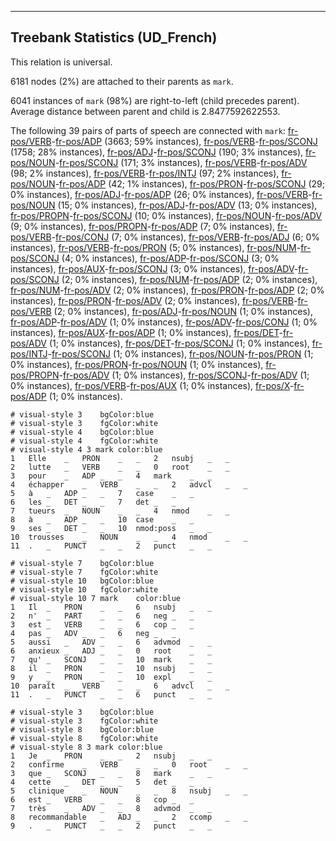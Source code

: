

--------------------------------------------------------------------------------

## Treebank Statistics (UD_French)

This relation is universal.

6181 nodes (2%) are attached to their parents as `mark`.

6041 instances of `mark` (98%) are right-to-left (child precedes parent).
Average distance between parent and child is 2.8477592622553.

The following 39 pairs of parts of speech are connected with `mark`: [fr-pos/VERB]()-[fr-pos/ADP]() (3663; 59% instances), [fr-pos/VERB]()-[fr-pos/SCONJ]() (1758; 28% instances), [fr-pos/ADJ]()-[fr-pos/SCONJ]() (190; 3% instances), [fr-pos/NOUN]()-[fr-pos/SCONJ]() (171; 3% instances), [fr-pos/VERB]()-[fr-pos/ADV]() (98; 2% instances), [fr-pos/VERB]()-[fr-pos/INTJ]() (97; 2% instances), [fr-pos/NOUN]()-[fr-pos/ADP]() (42; 1% instances), [fr-pos/PRON]()-[fr-pos/SCONJ]() (29; 0% instances), [fr-pos/ADJ]()-[fr-pos/ADP]() (26; 0% instances), [fr-pos/VERB]()-[fr-pos/NOUN]() (15; 0% instances), [fr-pos/ADJ]()-[fr-pos/ADV]() (13; 0% instances), [fr-pos/PROPN]()-[fr-pos/SCONJ]() (10; 0% instances), [fr-pos/NOUN]()-[fr-pos/ADV]() (9; 0% instances), [fr-pos/PROPN]()-[fr-pos/ADP]() (7; 0% instances), [fr-pos/VERB]()-[fr-pos/CONJ]() (7; 0% instances), [fr-pos/VERB]()-[fr-pos/ADJ]() (6; 0% instances), [fr-pos/VERB]()-[fr-pos/PRON]() (5; 0% instances), [fr-pos/NUM]()-[fr-pos/SCONJ]() (4; 0% instances), [fr-pos/ADP]()-[fr-pos/SCONJ]() (3; 0% instances), [fr-pos/AUX]()-[fr-pos/SCONJ]() (3; 0% instances), [fr-pos/ADV]()-[fr-pos/SCONJ]() (2; 0% instances), [fr-pos/NUM]()-[fr-pos/ADP]() (2; 0% instances), [fr-pos/NUM]()-[fr-pos/ADV]() (2; 0% instances), [fr-pos/PRON]()-[fr-pos/ADP]() (2; 0% instances), [fr-pos/PRON]()-[fr-pos/ADV]() (2; 0% instances), [fr-pos/VERB]()-[fr-pos/VERB]() (2; 0% instances), [fr-pos/ADJ]()-[fr-pos/NOUN]() (1; 0% instances), [fr-pos/ADP]()-[fr-pos/ADV]() (1; 0% instances), [fr-pos/ADV]()-[fr-pos/CONJ]() (1; 0% instances), [fr-pos/AUX]()-[fr-pos/ADP]() (1; 0% instances), [fr-pos/DET]()-[fr-pos/ADV]() (1; 0% instances), [fr-pos/DET]()-[fr-pos/SCONJ]() (1; 0% instances), [fr-pos/INTJ]()-[fr-pos/SCONJ]() (1; 0% instances), [fr-pos/NOUN]()-[fr-pos/PRON]() (1; 0% instances), [fr-pos/PRON]()-[fr-pos/NOUN]() (1; 0% instances), [fr-pos/PROPN]()-[fr-pos/ADV]() (1; 0% instances), [fr-pos/SCONJ]()-[fr-pos/ADV]() (1; 0% instances), [fr-pos/VERB]()-[fr-pos/AUX]() (1; 0% instances), [fr-pos/X]()-[fr-pos/ADP]() (1; 0% instances).


~~~ conllu
# visual-style 3	bgColor:blue
# visual-style 3	fgColor:white
# visual-style 4	bgColor:blue
# visual-style 4	fgColor:white
# visual-style 4 3 mark	color:blue
1	Elle	_	PRON	_	_	2	nsubj	_	_
2	lutte	_	VERB	_	_	0	root	_	_
3	pour	_	ADP	_	_	4	mark	_	_
4	échapper	_	VERB	_	_	2	advcl	_	_
5	à	_	ADP	_	_	7	case	_	_
6	les	_	DET	_	_	7	det	_	_
7	tueurs	_	NOUN	_	_	4	nmod	_	_
8	à	_	ADP	_	_	10	case	_	_
9	ses	_	DET	_	_	10	nmod:poss	_	_
10	trousses	_	NOUN	_	_	4	nmod	_	_
11	.	_	PUNCT	_	_	2	punct	_	_

~~~


~~~ conllu
# visual-style 7	bgColor:blue
# visual-style 7	fgColor:white
# visual-style 10	bgColor:blue
# visual-style 10	fgColor:white
# visual-style 10 7 mark	color:blue
1	Il	_	PRON	_	_	6	nsubj	_	_
2	n'	_	PART	_	_	6	neg	_	_
3	est	_	VERB	_	_	6	cop	_	_
4	pas	_	ADV	_	_	6	neg	_	_
5	aussi	_	ADV	_	_	6	advmod	_	_
6	anxieux	_	ADJ	_	_	0	root	_	_
7	qu'	_	SCONJ	_	_	10	mark	_	_
8	il	_	PRON	_	_	10	nsubj	_	_
9	y	_	PRON	_	_	10	expl	_	_
10	paraît	_	VERB	_	_	6	advcl	_	_
11	.	_	PUNCT	_	_	6	punct	_	_

~~~


~~~ conllu
# visual-style 3	bgColor:blue
# visual-style 3	fgColor:white
# visual-style 8	bgColor:blue
# visual-style 8	fgColor:white
# visual-style 8 3 mark	color:blue
1	Je	_	PRON	_	_	2	nsubj	_	_
2	confirme	_	VERB	_	_	0	root	_	_
3	que	_	SCONJ	_	_	8	mark	_	_
4	cette	_	DET	_	_	5	det	_	_
5	clinique	_	NOUN	_	_	8	nsubj	_	_
6	est	_	VERB	_	_	8	cop	_	_
7	très	_	ADV	_	_	8	advmod	_	_
8	recommandable	_	ADJ	_	_	2	ccomp	_	_
9	.	_	PUNCT	_	_	2	punct	_	_

~~~


